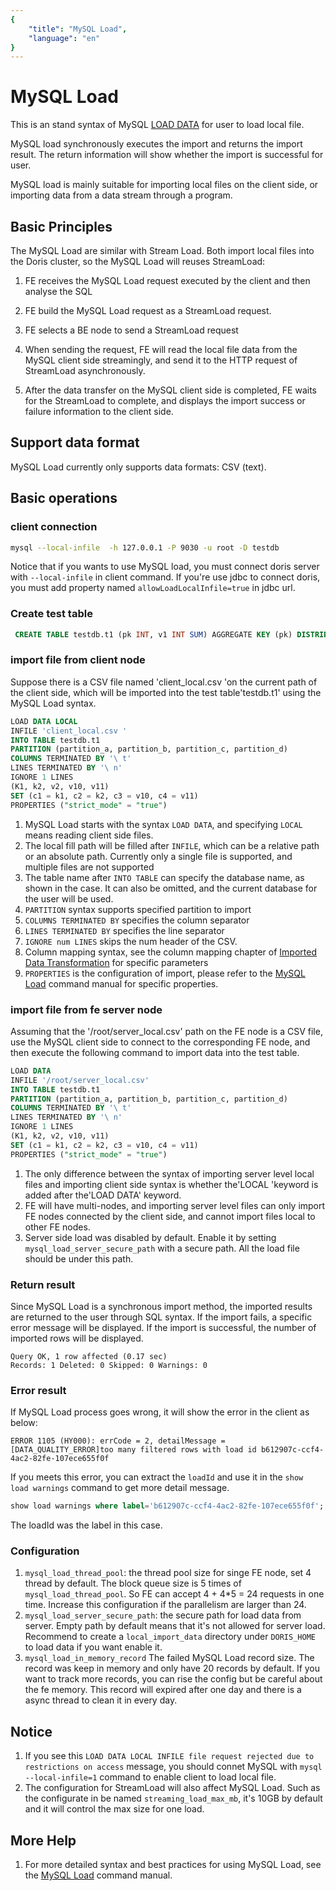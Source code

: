 ```yaml
---
{
    "title": "MySQL Load",
    "language": "en"
}
---
```


<!--
Licensed to the Apache Software Foundation (ASF) under one
or more contributor license agreements.  See the NOTICE file
distributed with this work for additional information
regarding copyright ownership.  The ASF licenses this file
to you under the Apache License, Version 2.0 (the
"License"); you may not use this file except in compliance
with the License.  You may obtain a copy of the License at

  http://www.apache.org/licenses/LICENSE-2.0

Unless required by applicable law or agreed to in writing,
software distributed under the License is distributed on an
"AS IS" BASIS, WITHOUT WARRANTIES OR CONDITIONS OF ANY
KIND, either express or implied.  See the License for the
specific language governing permissions and limitations
under the License.
-->

# MySQL Load
<version since="dev">

This is an stand syntax of MySQL [LOAD DATA](https://dev.mysql.com/doc/refman/8.0/en/load-data.html) for user to load local file.

MySQL load synchronously executes the import and returns the import result. The return information will show whether the import is successful for user.

MySQL load is mainly suitable for importing local files on the client side, or importing data from a data stream through a program.

</version>

## Basic Principles

The MySQL Load are similar with Stream Load. Both import local files into the Doris cluster, so the MySQL Load will reuses StreamLoad:

 1. FE receives the MySQL Load request executed by the client and then analyse the SQL

 2. FE build the MySQL Load request as a StreamLoad request.

 3. FE selects a BE node to send a StreamLoad request

 4. When sending the request, FE will read the local file data from the MySQL client side streamingly, and send it to the HTTP request of StreamLoad asynchronously.

 5. After the data transfer on the MySQL client side is completed, FE waits for the StreamLoad to complete, and displays the import success or failure information to the client side.


## Support data format

MySQL Load currently only supports data formats: CSV (text).

## Basic operations

### client connection
```bash
mysql --local-infile  -h 127.0.0.1 -P 9030 -u root -D testdb
```

Notice that if you wants to use MySQL load, you must connect doris server with `--local-infile` in client command.
If you're use jdbc to connect doris, you must add property named `allowLoadLocalInfile=true` in jdbc url.


### Create test table
```sql
 CREATE TABLE testdb.t1 (pk INT, v1 INT SUM) AGGREGATE KEY (pk) DISTRIBUTED BY hash (pk) PROPERTIES ('replication_num' = '1');
 ```
 ### import file from client node
 Suppose there is a CSV file named 'client_local.csv 'on the current path of the client side, which will be imported into the test table'testdb.t1' using the MySQL Load syntax.

```sql
LOAD DATA LOCAL
INFILE 'client_local.csv '
INTO TABLE testdb.t1
PARTITION (partition_a, partition_b, partition_c, partition_d)
COLUMNS TERMINATED BY '\ t'
LINES TERMINATED BY '\ n'
IGNORE 1 LINES
(K1, k2, v2, v10, v11)
SET (c1 = k1, c2 = k2, c3 = v10, c4 = v11)
PROPERTIES ("strict_mode" = "true")
```
1. MySQL Load starts with the syntax `LOAD DATA`, and specifying `LOCAL` means reading client side files.
2. The local fill path will be filled after `INFILE`, which can be a relative path or an absolute path. Currently only a single file is supported, and multiple files are not supported
3. The table name after `INTO TABLE` can specify the database name, as shown in the case. It can also be omitted, and the current database for the user will be used.
4. `PARTITION` syntax supports specified partition to import
5. `COLUMNS TERMINATED BY` specifies the column separator
6. `LINES TERMINATED BY` specifies the line separator
7. `IGNORE num LINES` skips the num header of the CSV.
8. Column mapping syntax, see the column mapping chapter of [Imported Data Transformation](../import-scenes/load-data-convert.md) for specific parameters
9. `PROPERTIES` is the configuration of import, please refer to the [MySQL Load](../../../sql-manual/sql-reference/Data-Manipulation-Statements/Load/MYSQL-LOAD.md) command manual for specific properties.

### import file from fe server node
Assuming that the '/root/server_local.csv' path on the FE node is a CSV file, use the MySQL client side to connect to the corresponding FE node, and then execute the following command to import data into the test table.

```sql
LOAD DATA
INFILE '/root/server_local.csv'
INTO TABLE testdb.t1
PARTITION (partition_a, partition_b, partition_c, partition_d)
COLUMNS TERMINATED BY '\ t'
LINES TERMINATED BY '\ n'
IGNORE 1 LINES
(K1, k2, v2, v10, v11)
SET (c1 = k1, c2 = k2, c3 = v10, c4 = v11)
PROPERTIES ("strict_mode" = "true")
```
1. The only difference between the syntax of importing server level local files and importing client side syntax is whether the'LOCAL 'keyword is added after the'LOAD DATA' keyword.
2. FE will have multi-nodes, and importing server level files can only import FE nodes connected by the client side, and cannot import files local to other FE nodes.
3. Server side load was disabled by default. Enable it by setting `mysql_load_server_secure_path` with a secure path. All the load file should be under this path.

### Return result
Since MySQL Load is a synchronous import method, the imported results are returned to the user through SQL syntax.
If the import fails, a specific error message will be displayed. If the import is successful, the number of imported rows will be displayed.

```Text
Query OK, 1 row affected (0.17 sec)
Records: 1 Deleted: 0 Skipped: 0 Warnings: 0
```

### Error result
If MySQL Load process goes wrong, it will show the error in the client as below:
```text
ERROR 1105 (HY000): errCode = 2, detailMessage = [DATA_QUALITY_ERROR]too many filtered rows with load id b612907c-ccf4-4ac2-82fe-107ece655f0f
```

If you meets this error, you can extract the `loadId` and use it in the `show load warnings` command to get more detail message.
```sql
show load warnings where label='b612907c-ccf4-4ac2-82fe-107ece655f0f';
```

The loadId was the label in this case.


### Configuration
1. `mysql_load_thread_pool`: the thread pool size for singe FE node, set 4 thread by default. The block queue size is 5 times of `mysql_load_thread_pool`. So FE can accept 4 + 4\*5 = 24 requests in one time. Increase this configuration if the parallelism are larger than 24.
2. `mysql_load_server_secure_path`: the secure path for load data from server. Empty path by default means that it's not allowed for server load. Recommend to create a `local_import_data` directory under `DORIS_HOME` to load data if you want enable it.
3. `mysql_load_in_memory_record` The failed MySQL Load record size. The record was keep in memory and only have 20 records by default. If you want to track more records,  you can rise the config but be careful about the fe memory. This record will expired after one day and there is a async thread to clean it in every day.


## Notice 

1. If you see this `LOAD DATA LOCAL INFILE file request rejected due to restrictions on access` message, you should connet MySQL with `mysql  --local-infile=1` command to enable client to load local file.
2. The configuration for StreamLoad will also affect MySQL Load. Such as the configurate in be named `streaming_load_max_mb`, it's 10GB by default and it will control the max size for one load.

## More Help

1. For more detailed syntax and best practices for using MySQL Load, see the [MySQL Load](../../../sql-manual/sql-reference/Data-Manipulation-Statements/Load/MYSQL-LOAD.md) command manual.
